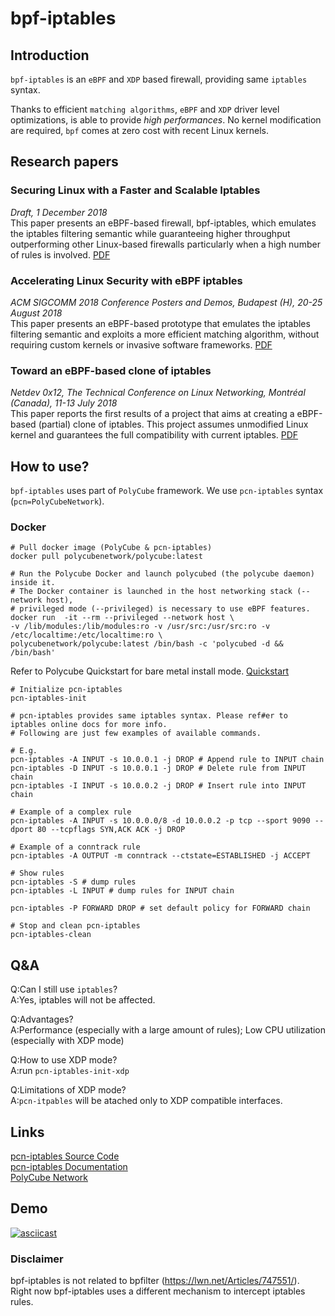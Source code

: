 # bpf-iptables

## Introduction

`bpf-iptables` is an `eBPF` and `XDP` based firewall, providing same `iptables` syntax.

Thanks to efficient `matching algorithms`, `eBPF` and `XDP` driver level optimizations, is able to provide *high performances*.
No kernel modification are required, `bpf` comes at zero cost with recent Linux kernels.

## Research papers

### Securing Linux with a Faster and Scalable Iptables
*Draft, 1 December 2018*  
This paper presents an eBPF-based firewall, bpf-iptables, which emulates the iptables filtering semantic while guaranteeing higher throughput outperforming other Linux-based firewalls particularly when a high number of rules is involved.
[PDF](https://mbertrone.github.io/documents/21-Securing_Linux_with_a_Faster_and_Scalable_Iptables.pdf)

### Accelerating Linux Security with eBPF iptables
*ACM SIGCOMM 2018 Conference Posters and Demos, Budapest (H), 20-25 August 2018*  
This paper presents an eBPF-based prototype that emulates the iptables filtering semantic and exploits a more efficient matching algorithm, without requiring custom kernels or invasive software frameworks.
[PDF](https://mbertrone.github.io/documents/19-eBPF-Iptables-Demo.pdf)

### Toward an eBPF-based clone of iptables
*Netdev 0x12, The Technical Conference on Linux Networking, Montréal (Canada), 11-13 July 2018*  
This paper reports the first results of a project that aims at creating a eBPF-based (partial) clone of iptables. This project assumes unmodified Linux kernel and guarantees the full compatibility with current iptables.
[PDF](https://mbertrone.github.io/documents/20-eBPF-Iptables-Netdev.pdf)

## How to use?

`bpf-iptables` uses part of `PolyCube` framework. We use `pcn-iptables` syntax (`pcn=PolyCubeNetwork`).

### Docker

```
# Pull docker image (PolyCube & pcn-iptables)
docker pull polycubenetwork/polycube:latest

# Run the Polycube Docker and launch polycubed (the polycube daemon) inside it.
# The Docker container is launched in the host networking stack (--network host),
# privileged mode (--privileged) is necessary to use eBPF features.
docker run  -it --rm --privileged --network host \
-v /lib/modules:/lib/modules:ro -v /usr/src:/usr/src:ro -v /etc/localtime:/etc/localtime:ro \
polycubenetwork/polycube:latest /bin/bash -c 'polycubed -d && /bin/bash'

```

Refer to Polycube Quickstart for bare metal install mode. [Quickstart](https://github.com/polycube-network/polycube/blob/master/Documentation/quickstart.rst#quick-start)


```
# Initialize pcn-iptables
pcn-iptables-init
```

```
# pcn-iptables provides same iptables syntax. Please ref#er to iptables online docs for more info.
# Following are just few examples of available commands.

# E.g.
pcn-iptables -A INPUT -s 10.0.0.1 -j DROP # Append rule to INPUT chain
pcn-iptables -D INPUT -s 10.0.0.1 -j DROP # Delete rule from INPUT chain
pcn-iptables -I INPUT -s 10.0.0.2 -j DROP # Insert rule into INPUT chain

# Example of a complex rule
pcn-iptables -A INPUT -s 10.0.0.0/8 -d 10.0.0.2 -p tcp --sport 9090 --dport 80 --tcpflags SYN,ACK ACK -j DROP

# Example of a conntrack rule
pcn-iptables -A OUTPUT -m conntrack --ctstate=ESTABLISHED -j ACCEPT

# Show rules
pcn-iptables -S # dump rules
pcn-iptables -L INPUT # dump rules for INPUT chain

pcn-iptables -P FORWARD DROP # set default policy for FORWARD chain

```

```
# Stop and clean pcn-iptables
pcn-iptables-clean
```

## Q&A
Q:Can I still use `iptables`?  
A:Yes, iptables will not be affected.

Q:Advantages?  
A:Performance (especially with a large amount of rules); Low CPU utilization (especially with XDP mode)

Q:How to use XDP mode?  
A:run `pcn-iptables-init-xdp`

Q:Limitations of XDP mode?  
A:`pcn-itpables` will be atached only to XDP compatible interfaces.


## Links
[pcn-iptables Source Code](https://github.com/polycube-network/polycube/tree/master/src/services/pcn-iptables)  
[pcn-iptables Documentation](https://github.com/polycube-network/polycube/blob/master/Documentation/components/iptables/pcn-iptables.rst)  
[PolyCube Network](https://github.com/polycube-network/polycube)


## Demo

[![asciicast](https://asciinema.org/a/234478.svg)](https://asciinema.org/a/234478)

### Disclaimer

bpf-iptables is not related to bpfilter (https://lwn.net/Articles/747551/).  
Right now bpf-iptables uses a different mechanism to intercept iptables rules.
